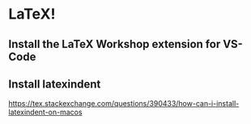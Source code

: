 # LaTeX!

## Install the LaTeX Workshop extension for VS-Code

## Install latexindent

https://tex.stackexchange.com/questions/390433/how-can-i-install-latexindent-on-macos

